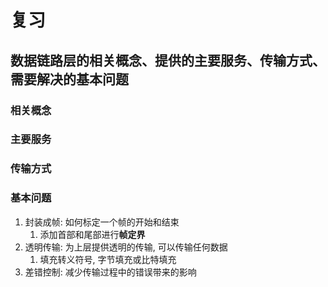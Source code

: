 # 复习
## 数据链路层的相关概念、提供的主要服务、传输方式、需要解决的基本问题
### 相关概念

### 主要服务

### 传输方式

### 基本问题
1. 封装成帧: 如何标定一个帧的开始和结束
	1. 添加首部和尾部进行**帧定界**
2. 透明传输: 为上层提供透明的传输, 可以传输任何数据
	1. 填充转义符号, 字节填充或比特填充
3. 差错控制: 减少传输过程中的错误带来的影响